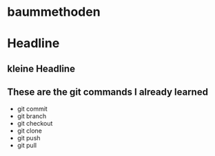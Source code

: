 # baummethoden

# Headline
## kleine Headline

## These are the git commands I already learned
- git commit
- git branch
- git checkout
- git clone
- git push
- git pull